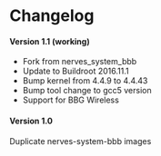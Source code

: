 # Changelog

#### Version 1.1 (working)
- Fork from nerves_system_bbb
- Update to Buildroot 2016.11.1
- Bump kernel from 4.4.9 to 4.4.43
- Bump tool change to gcc5 version
- Support for BBG Wireless

#### Version 1.0
Duplicate nerves-system-bbb images
